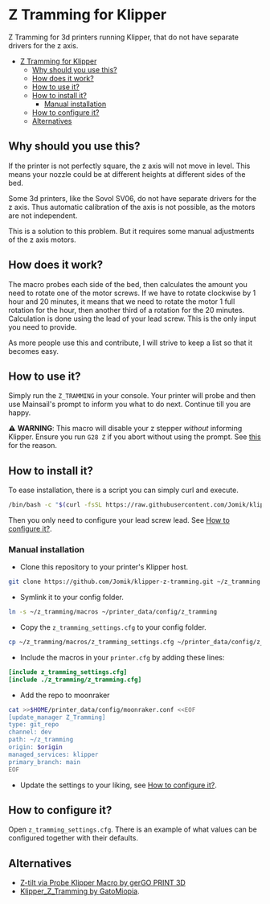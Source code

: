 # Z Tramming for Klipper

Z Tramming for 3d printers running Klipper,
that do not have separate drivers for the z axis.

<!--prettier-ignore-->
<!--toc:start-->

- [Z Tramming for Klipper](#z-tramming-for-klipper)
  - [Why should you use this?](#why-should-you-use-this)
  - [How does it work?](#how-does-it-work)
  - [How to use it?](#how-to-use-it)
  - [How to install it?](#how-to-install-it)
    - [Manual installation](#manual-installation)
  - [How to configure it?](#how-to-configure-it)
  - [Alternatives](#alternatives)
  <!--toc:end-->

## Why should you use this?

If the printer is not perfectly square, the z axis will not move in level.
This means your nozzle could be at different heights at different sides of the bed.

Some 3d printers, like the Sovol SV06, do not have separate drivers for the z axis.
Thus automatic calibration of the axis is not possible, as the motors are not independent.

This is a solution to this problem.
But it requires some manual adjustments of the z axis motors.

## How does it work?

The macro probes each side of the bed,
then calculates the amount you need to rotate one of the motor screws.
If we have to rotate clockwise by 1 hour and 20 minutes,
it means that we need to rotate the motor 1 full rotation for the hour,
then another third of a rotation for the 20 minutes.
Calculation is done using the lead of your lead screw.
This is the only input you need to provide.

As more people use this and contribute,
I will strive to keep a list so that it becomes easy.

## How to use it?

Simply run the `Z_TRAMMING` in your console.
Your printer will probe and then use Mainsail's prompt to inform you what to do next.
Continue till you are happy.

:warning: **WARNING**:
This macro will disable your z stepper _without_ informing Klipper.
Ensure you run `G28 Z` if you abort without using the prompt.
See [this](https://github.com/Klipper3d/klipper/issues/906) for the reason.

## How to install it?

To ease installation, there is a script you can simply curl and execute.

```sh
/bin/bash -c "$(curl -fsSL https://raw.githubusercontent.com/Jomik/klipper-z-tramming/main/install.sh)"
```

Then you only need to configure your lead screw lead. See [How to configure it?](#how-to-configure-it).

### Manual installation

- Clone this repository to your printer's Klipper host.

```sh
git clone https://github.com/Jomik/klipper-z-tramming.git ~/z_tramming
```

- Symlink it to your config folder.

```sh
ln -s ~/z_tramming/macros ~/printer_data/config/z_tramming
```

- Copy the `z_tramming_settings.cfg` to your config folder.

```sh
cp ~/z_tramming/macros/z_tramming_settings.cfg ~/printer_data/config/z_tramming_settings.cfg
```

- Include the macros in your `printer.cfg` by adding these lines:

```cfg
[include z_tramming_settings.cfg]
[include ./z_tramming/z_tramming.cfg]
```

- Add the repo to moonraker

```sh
cat >>$HOME/printer_data/config/moonraker.conf <<EOF
[update_manager Z_Tramming]
type: git_repo
channel: dev
path: ~/z_tramming
origin: $origin
managed_services: klipper
primary_branch: main
EOF
```

- Update the settings to your liking, see [How to configure it?](#how-to-configure-it).

## How to configure it?

Open `z_tramming_settings.cfg`.
There is an example of what values can be configured together with their defaults.

## Alternatives

- [Z-tilt via Probe Klipper Macro by gerGO PRINT 3D](https://cults3d.com/en/3d-model/tool/z-markers-for-sovol-sv06-plus)
- [Klipper_Z_Tramming by GatoMiopia](https://github.com/GatoMiopia/Klipper_Z_Tramming).
